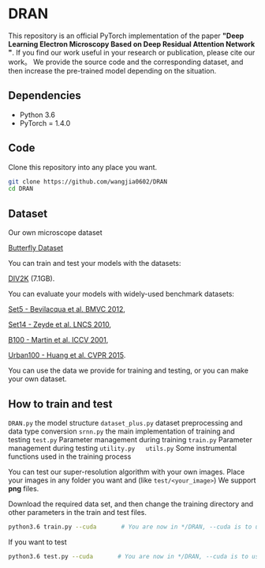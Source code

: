 # DRAN

This repository is an official PyTorch implementation of the paper **"Deep Learning Electron Microscopy Based on Deep Residual Attention Network
"**.
If you find our work useful in your research or publication, please cite our work。
We provide the source code and the corresponding dataset, and then increase the pre-trained model depending on the situation.

## Dependencies
* Python 3.6
* PyTorch = 1.4.0

## Code
Clone this repository into any place you want.
```bash
git clone https://github.com/wangjia0602/DRAN
cd DRAN
```

## Dataset
Our own microscope dataset

[Butterfly Dataset](https://doi.org/10.5281/zenodo.4320132)

You can train and test your models with the datasets:

[DIV2K](https://cv.snu.ac.kr/research/EDSR/DIV2K.tar) (7.1GB).

You can evaluate your models with widely-used benchmark datasets:

[Set5 - Bevilacqua et al. BMVC 2012](http://people.rennes.inria.fr/Aline.Roumy/results/SR_BMVC12.html),

[Set14 - Zeyde et al. LNCS 2010](https://sites.google.com/site/romanzeyde/research-interests),

[B100 - Martin et al. ICCV 2001](https://www2.eecs.berkeley.edu/Research/Projects/CS/vision/bsds/),

[Urban100 - Huang et al. CVPR 2015](https://sites.google.com/site/jbhuang0604/publications/struct_sr).

You can use the data we provide for training and testing, or you can make your own dataset.

## How to train and test

```DRAN.py``` the model structure
```dataset_plus.py``` dataset preprocessing and data type conversion
```srnn.py``` the main implementation of training and testing
```test.py``` Parameter management during training
```train.py``` Parameter management during testing
```utility.py   utils.py``` Some instrumental functions used in the training process

You can test our super-resolution algorithm with your own images. Place your images in any folder you want and (like ``test/<your_image>``) We support **png** files.

Download the required data set, and then change the training directory and other parameters in the train and test files.
```bash
python3.6 train.py --cuda       # You are now in */DRAN, --cuda is to use gpu for training
```
If you want to test
```bash
python3.6 test.py --cuda       # You are now in */DRAN, --cuda is to use gpu for training
```
